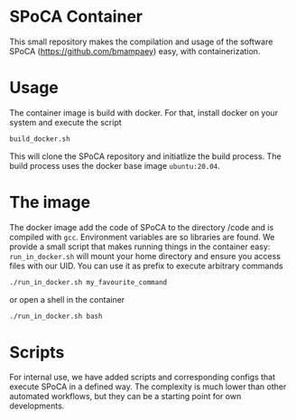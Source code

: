 # SPoCA Container
This small repository makes the compilation and usage of the software SPoCA (https://github.com/bmampaey) easy, with containerization.

# Usage
The container image is build with docker. For that, install docker on your system and execute the script 
```bash
build_docker.sh
```
This will clone the SPoCA repository and initiatlize the build process. The build process uses the docker base image `ubuntu:20.04`.

# The image
The docker image add the code of SPoCA to the directory /code and is compiled with `gcc`. Environment variables are so libraries are found. We provide a small script that makes running things in the container easy: `run_in_docker.sh` will mount your home directory and ensure you access files with our UID. You can use it as prefix to execute arbitrary commands 
```bash
./run_in_docker.sh my_favourite_command
```
or open a shell in the container
```bash
./run_in_docker.sh bash
```

# Scripts
For internal use, we have added scripts and corresponding configs that execute SPoCA in a defined way. The complexity is much lower than other automated workflows, but they can be a starting point for own developments.

